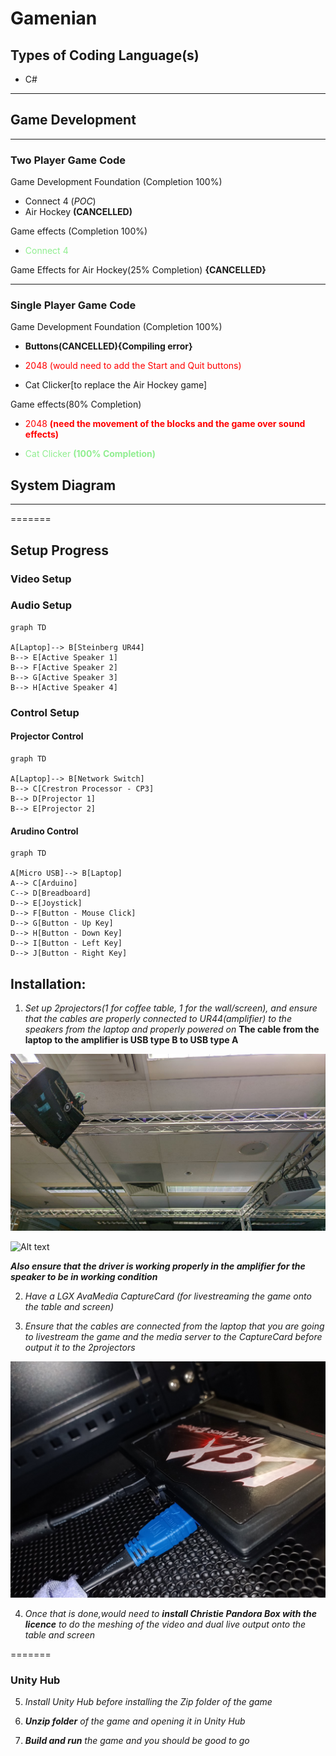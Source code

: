 # Gamenian

## Types of Coding Language(s)

- C# 

---

## Game Development

---

### Two Player Game Code

Game Development Foundation (Completion 100%)
- Connect 4 (*POC*)
- Air Hockey **(CANCELLED)**

Game effects (Completion 100%)
- <span style="color:lightgreen">Connect 4</span>

Game Effects for Air Hockey(25% Completion) **{CANCELLED}**

---

### Single Player Game Code

Game Development Foundation (Completion 100%)

- **Buttons(CANCELLED){Compiling error}**

- <span style="color:red">2048 (would need to add the Start and Quit buttons)</span>

- Cat Clicker[to replace the Air Hockey game]

Game effects(80% Completion)

- <span style="color:red">2048 **(need the movement of the blocks and the game over sound effects)**</span>

- <span style="color:lightgreen">Cat Clicker **(100% Completion)**</span>


## System Diagram

---
=======


## Setup Progress
### Video Setup
### Audio Setup
```mermaid
graph TD

A[Laptop]--> B[Steinberg UR44]
B--> E[Active Speaker 1]
B--> F[Active Speaker 2]
B--> G[Active Speaker 3]
B--> H[Active Speaker 4]

```
### Control Setup
#### Projector Control
```mermaid
graph TD

A[Laptop]--> B[Network Switch]
B--> C[Crestron Processor - CP3]
B--> D[Projector 1]
B--> E[Projector 2]

```
#### Arudino Control
```mermaid
graph TD

A[Micro USB]--> B[Laptop]
A--> C[Arduino]
C--> D[Breadboard]
D--> E[Joystick]
D--> F[Button - Mouse Click]
D--> G[Button - Up Key]
D--> H[Button - Down Key]
D--> I[Button - Left Key]
D--> J[Button - Right Key]

```

## Installation:

1) *Set up 2projectors(1 for coffee table, 1 for the wall/screen), and ensure that the cables are properly connected to UR44(amplifier) to the speakers from the laptop and properly powered on*
**The cable from the laptop to the amplifier is USB type B to USB type A**

![Alt text](images314Github/-6339063505319213120_121.jpg)

![Alt text](images314Github/IMG20230606143016.jpg)

***Also ensure that the driver is working properly in the amplifier for the speaker to be in working condition***

2) *Have a LGX AvaMedia CaptureCard (for livestreaming the game onto the table and screen)*

3) *Ensure that the cables are connected from the laptop that you are going to livestream the game and the media server to the CaptureCard before output it to the 2projectors*

![Alt text](images314Github/IMG20230606143107.jpg)

4) *Once that is done,would need to **install Christie Pandora Box with the licence** to do the meshing of the video and dual live output onto the table and screen*

=======
### **Unity Hub**


5) *Install Unity Hub before installing the Zip folder of the game*

6) ***Unzip folder** of the game and opening it in Unity Hub*

7) ***Build and run** the game and you should be good to go*